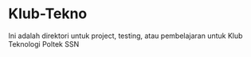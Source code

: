 # Klub-Tekno
Ini adalah direktori untuk project, testing, atau pembelajaran untuk Klub Teknologi Poltek SSN
